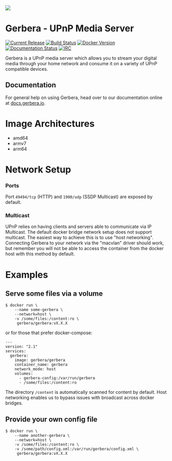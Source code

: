 <img src="https://github.com/gerbera/gerbera/blob/master/artwork/logo-horiz.png?raw=true" />

# Gerbera - UPnP Media Server

[![Current Release](https://img.shields.io/github/release/gerbera/gerbera.svg?style=for-the-badge)](https://github.com/gerbera/gerbera/releases/latest) [![Build Status](https://img.shields.io/github/workflow/status/gerbera/gerbera/CI%20validation?style=for-the-badge)](https://github.com/gerbera/gerbera/actions?query=workflow%3A%22CI+validation%22+branch%3Amaster) [![Docker Version](https://img.shields.io/docker/v/gerbera/gerbera?color=teal&label=docker&logoColor=white&sort=semver&style=for-the-badge)](https://hub.docker.com/r/gerbera/gerbera/tags?name=v) [![Documentation Status](https://img.shields.io/readthedocs/gerbera?style=for-the-badge)](http://docs.gerbera.io/en/stable/?badge=stable) [![IRC](https://img.shields.io/badge/IRC-on%20freenode-orange.svg?style=for-the-badge)](https://webchat.freenode.net/?channels=#gerbera)

Gerbera is a UPnP media server which allows you to stream your digital media through your home network and consume it on a variety of UPnP compatible devices.

## Documentation
For general help on using Gerbera, head over to our documentation online at [docs.gerbera.io](https://docs.gerbera.io).

# Image Architectures
- amd64
- armv7
- arm64

# Network Setup
### Ports
Port `49494/tcp` (HTTP) and `1900/udp` (SSDP Multicast) are exposed by default.

### Multicast
UPnP relies on having clients and servers able to communicate via IP Multicast.
The default docker bridge network setup does not support multicast. The easiest way to achieve this is to use
"host networking".
Connecting Gerbera to your network via the "macvlan" driver should work, but remember you will not be
able to access the container from the docker host with this method by default.

# Examples
## Serve some files via a volume
```console
$ docker run \
    --name some-gerbera \
    --network=host \
    -v /some/files:/content:ro \
     gerbera/gerbera:vX.X.X
```

or for those that prefer docker-compose:

```console
---
version: "2.1"
services:
  gerbera:
    image: gerbera/gerbera
    container_name: gerbera
    network_mode: host
    volumes:
      - gerbera-config:/var/run/gerbera
      - /some/files:/content:ro
```

The directory `/content` is automatically scanned for content by default.
Host networking enables us to bypass issues with broadcast across docker bridges.

## Provide your own config file
```console
$ docker run \
    --name another-gerbera \
    --network=host \
    -v /some/files:/content:ro \
    -v /some/path/config.xml:/var/run/gerbera/config.xml \
     gerbera/gerbera:vX.X.X
```
